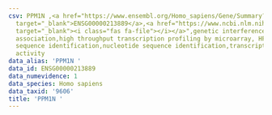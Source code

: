 ```yaml
---
csv: PPM1N ,<a href="https://www.ensembl.org/Homo_sapiens/Gene/Summary?db=core;g=ENSG00000213889"
  target="_blank">ENSG00000213889</a>,<a href="https://www.ncbi.nlm.nih.gov/pubmed/28369544"
  target="_blank"><i class="fas fa-file"></i></a>",genetic interference,functional
  association,high throughput transcription profiling by microarray, HF73 cells,nucleotide
  sequence identification,nucleotide sequence identification,transcriptional regulation,up-regulates
  activity
data_alias: 'PPM1N '
data_id: ENSG00000213889
data_numevidence: 1
data_species: Homo sapiens
data_taxid: '9606'
title: 'PPM1N '
---
```

